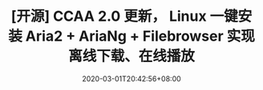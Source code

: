 ---
title: "[开源] CCAA 2.0 更新， Linux 一键安装 Aria2 + AriaNg + Filebrowser 实现离线下载、在线播放"
date: 2020-03-01T20:42:56+08:00
itemurl: "https://www.v2ex.com/t/648760"
sites: "v2ex.com"
tags: ["一键CCAA", "Aria2", "AriaNg", "Filemanager"]
draft: false
---